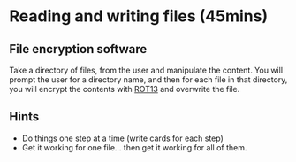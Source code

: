 # Reading and writing files (45mins)

## File encryption software

Take a directory of files, from the user and manipulate the content.
You will prompt the user for a directory name, and then for each file in that directory, you will encrypt the contents with [ROT13](http://en.wikipedia.org/wiki/ROT13) and overwrite the file.

## Hints

- Do things one step at a time (write cards for each step)
- Get it working for one file... then get it working for all of them. 


